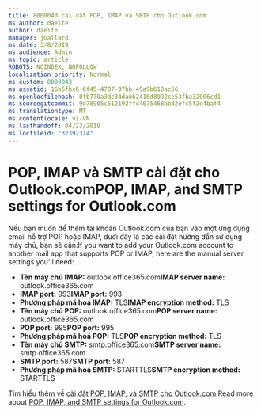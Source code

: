 ```yaml
---
title: 8000043 cài đặt POP, IMAP và SMTP cho Outlook.com
ms.author: daeite
author: daeite
manager: joallard
ms.date: 3/8/2019
ms.audience: Admin
ms.topic: article
ROBOTS: NOINDEX, NOFOLLOW
localization_priority: Normal
ms.custom: 8000043
ms.assetid: 16b5fbc6-6f45-4707-97bb-49a9b610ac56
ms.openlocfilehash: 0fb770a3dc34da662410d8992ce53fba32006cd1
ms.sourcegitcommit: 9d78905c512192ffc4675468abd2efc5f2e4baf4
ms.translationtype: MT
ms.contentlocale: vi-VN
ms.lasthandoff: 04/23/2019
ms.locfileid: "32392314"
---
```

# <a name="pop-imap-and-smtp-settings-for-outlookcom"></a><span data-ttu-id="e5003-102">POP, IMAP và SMTP cài đặt cho Outlook.com</span><span class="sxs-lookup"><span data-stu-id="e5003-102">POP, IMAP, and SMTP settings for Outlook.com</span></span>

<span data-ttu-id="e5003-103">Nếu bạn muốn để thêm tài khoản Outlook.com của bạn vào một ứng dụng email hỗ trợ POP hoặc IMAP, dưới đây là các cài đặt hướng dẫn sử dụng máy chủ, bạn sẽ cần:</span><span class="sxs-lookup"><span data-stu-id="e5003-103">If you want to add your Outlook.com account to another mail app that supports POP or IMAP, here are the manual server settings you'll need:</span></span>
  
- <span data-ttu-id="e5003-104">**Tên máy chủ IMAP:** outlook.office365.com</span><span class="sxs-lookup"><span data-stu-id="e5003-104">**IMAP server name:** outlook.office365.com</span></span> 
- <span data-ttu-id="e5003-105">**IMAP port:** 993</span><span class="sxs-lookup"><span data-stu-id="e5003-105">**IMAP port:** 993</span></span>   
- <span data-ttu-id="e5003-106">**Phương pháp mã hoá IMAP:** TLS</span><span class="sxs-lookup"><span data-stu-id="e5003-106">**IMAP encryption method:** TLS</span></span>   
- <span data-ttu-id="e5003-107">**Tên máy chủ POP:** outlook.office365.com</span><span class="sxs-lookup"><span data-stu-id="e5003-107">**POP server name:** outlook.office365.com</span></span>  
- <span data-ttu-id="e5003-108">**POP port:** 995</span><span class="sxs-lookup"><span data-stu-id="e5003-108">**POP port:** 995</span></span>  
- <span data-ttu-id="e5003-109">**Phương pháp mã hoá POP:** TLS</span><span class="sxs-lookup"><span data-stu-id="e5003-109">**POP encryption method:** TLS</span></span>  
- <span data-ttu-id="e5003-110">**Tên máy chủ SMTP:** smtp.office365.com</span><span class="sxs-lookup"><span data-stu-id="e5003-110">**SMTP server name:** smtp.office365.com</span></span> 
- <span data-ttu-id="e5003-111">**SMTP port:** 587</span><span class="sxs-lookup"><span data-stu-id="e5003-111">**SMTP port:** 587</span></span> 
- <span data-ttu-id="e5003-112">**Phương pháp mã hoá SMTP:** STARTTLS</span><span class="sxs-lookup"><span data-stu-id="e5003-112">**SMTP encryption method:** STARTTLS</span></span> 

<span data-ttu-id="e5003-113">Tìm hiểu thêm về [cài đặt POP, IMAP, và SMTP cho Outlook.com](https://go.microsoft.com/fwlink/p/?linkid=2001402&amp;clcid=0x409).</span><span class="sxs-lookup"><span data-stu-id="e5003-113">Read more about [POP, IMAP, and SMTP settings for Outlook.com](https://go.microsoft.com/fwlink/p/?linkid=2001402&amp;clcid=0x409).</span></span>